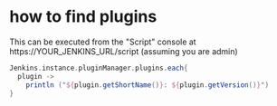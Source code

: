 # how to find plugins

This can be executed from the "Script" console at https://YOUR_JENKINS_URL/script (assuming you are admin)

```groovy
Jenkins.instance.pluginManager.plugins.each{
  plugin -> 
    println ("${plugin.getShortName()}: ${plugin.getVersion()}")
}
```